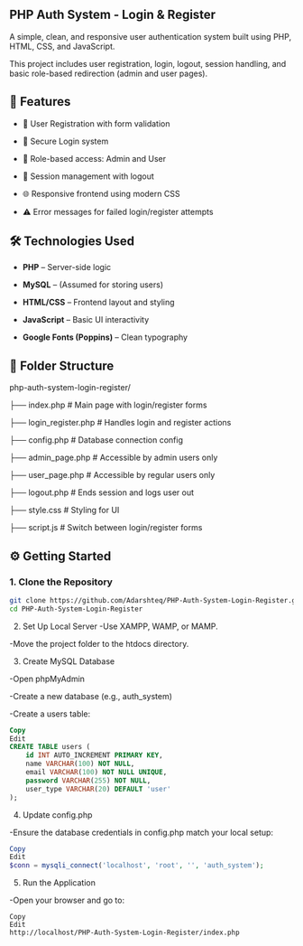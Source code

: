 ## PHP Auth System - Login & Register

A simple, clean, and responsive user authentication system built using PHP, HTML, CSS, and JavaScript. 

This project includes user registration, login, logout, session handling, and basic role-based redirection (admin and user pages).

## 🚀 Features

- 📝 User Registration with form validation

- 🔐 Secure Login system

- 👥 Role-based access: Admin and User

- 🔄 Session management with logout

- 🌐 Responsive frontend using modern CSS

- ⚠️ Error messages for failed login/register attempts

## 🛠️ Technologies Used

- **PHP** – Server-side logic

- **MySQL** – (Assumed for storing users)

- **HTML/CSS** – Frontend layout and styling

- **JavaScript** – Basic UI interactivity

- **Google Fonts (Poppins)** – Clean typography

## 📁 Folder Structure

php-auth-system-login-register/

├── index.php # Main page with login/register forms

├── login_register.php # Handles login and register actions

├── config.php # Database connection config

├── admin_page.php # Accessible by admin users only

├── user_page.php # Accessible by regular users only

├── logout.php # Ends session and logs user out

├── style.css # Styling for UI

├── script.js # Switch between login/register forms


## ⚙️ Getting Started

### 1. Clone the Repository

```bash
git clone https://github.com/Adarshteq/PHP-Auth-System-Login-Register.git
cd PHP-Auth-System-Login-Register
```

2. Set Up Local Server
  -Use XAMPP, WAMP, or MAMP.

  -Move the project folder to the htdocs directory.

3. Create MySQL Database

  -Open phpMyAdmin

  -Create a new database (e.g., auth_system)

  -Create a users table:

```sql
Copy
Edit
CREATE TABLE users (
    id INT AUTO_INCREMENT PRIMARY KEY,
    name VARCHAR(100) NOT NULL,
    email VARCHAR(100) NOT NULL UNIQUE,
    password VARCHAR(255) NOT NULL,
    user_type VARCHAR(20) DEFAULT 'user'
);
```

4. Update config.php

  -Ensure the database credentials in config.php match your local setup:

```php
Copy
Edit
$conn = mysqli_connect('localhost', 'root', '', 'auth_system');
```

5. Run the Application

  -Open your browser and go to:

```pgsql
Copy
Edit
http://localhost/PHP-Auth-System-Login-Register/index.php
```
